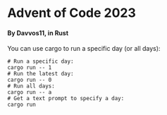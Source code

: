 # Advent of Code 2023
#### By Davvos11, in Rust

You can use cargo to run a specific day (or all days):

```shell
# Run a specific day:
cargo run -- 1
# Run the latest day:
cargo run -- 0
# Run all days:
cargo run -- a
# Get a text prompt to specify a day:
cargo run 
```
